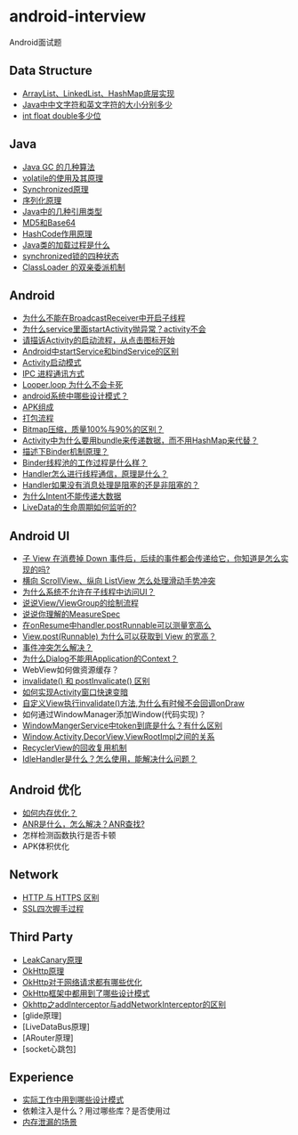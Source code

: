 # android-interview
Android面试题

## Data Structure
- [ArrayList、LinkedList、HashMap底层实现](document/datastructure/ArrayList、LinkedList、HashMap底层实现.md)
- [Java中中文字符和英文字符的大小分别多少](document/datastructure/Java中中文字符和英文字符的大小分别多少.md)
- [int float double多少位](document/datastructure/int_float_double多少位.md)

## Java
- [Java GC 的几种算法](document/java/JavaGC.md)
- [volatile的使用及其原理](document/java/volatile的使用及其原理.md)
- [Synchronized原理](document/java/Synchronized原理.md)
- [序列化原理](document/java/序列化原理.md)
- [Java中的几种引用类型](document/java/Java中的几种引用类型.md)
- [MD5和Base64](document/java/MD5和Base64.md)
- [HashCode作用原理](document/java/HashCode作用原理.md)
- [Java类的加载过程是什么](document/java/Java类的加载过程是什么.md)
- [synchronized锁的四种状态](document/java/synchronized锁的四种状态.md)
- [ClassLoader 的双亲委派机制](document/java/ClassLoader的双亲委派机制.md)

## Android
- [为什么不能在BroadcastReceiver中开启子线程](document/android/为什么不能在BroadcastReceiver中开启子线程.md)
- [为什么service里面startActivity抛异常？activity不会](document/android/为什么service里面startActivity抛异常？activity不会.md)
- [请描诉Activity的启动流程，从点击图标开始](document/android/请描诉Activity的启动流程，从点击图标开始.md)
- [Android中startService和bindService的区别](document/android/Android中startService和bindService的区别.md)
- [Activity启动模式](document/android/Activity启动模式.md)
- [IPC 进程通讯方式](document/android/IPC进程通讯方式.md)
- [Looper.loop 为什么不会卡死](document/android/Looper.loop为什么不会卡死.md)
- [android系统中哪些设计模式？](document/android/android系统中哪些设计模式.md)
- [APK组成](document/android/APK组成.md)
- [打包流程](document/android/打包流程.md)
- [Bitmap压缩，质量100%与90%的区别？](document/android/Bitmap压缩质量100与90的区别.md)
- [Activity中为什么要用bundle来传递数据，而不用HashMap来代替？](document/android/Activity中为什么要用bundle来传递数据，而不用HashMap来代替.md)
- [描述下Binder机制原理？](document/android/描述下Binder机制原理.md)
- [Binder线程池的工作过程是什么样？](document/android/Binder线程池的工作过程是什么样.md)
- [Handler怎么进行线程通信，原理是什么？](document/android/Handler怎么进行线程通信，原理是什么.md)
- [Handler如果没有消息处理是阻塞的还是非阻塞的？](document/android/Handler如果没有消息处理是阻塞的还是非阻塞的.md)
- [为什么Intent不能传递大数据](document/android/为什么Intent不能传递大数据.md)
- [LiveData的生命周期如何监听的?](document/android/LiveData的生命周期如何监听的.md)

## Android UI
- [子 View 在消费掉 Down 事件后，后续的事件都会传递给它，你知道是怎么实现的吗?](document/android/子View在消费掉Down事件后后续的事件都会传递给它你知道是怎么实现的吗.md)
- [横向 ScrollView、纵向 ListView 怎么处理滑动手势冲突](document/android/横向ScrollView纵向ListView怎么处理滑动手势冲突.md)
- [为什么系统不允许在子线程中访问UI？](document/android/为什么系统不允许在子线程中访问UI.md)
- [说说View/ViewGroup的绘制流程](document/android/说说ViewViewGroup的绘制流程.md)
- [说说你理解的MeasureSpec](document/android/说说你理解的MeasureSpec.md)
- [在onResume中handler.postRunnable可以测量宽高么](document/android/在onResume中handler.postRunnable可以测量宽高么.md)
- [View.post(Runnable) 为什么可以获取到 View 的宽高？](document/android/View.post(Runnable)为什么可以获取到View的宽高.md)
- [事件冲突怎么解决？](document/android/事件冲突怎么解决.md)
- [为什么Dialog不能用Application的Context？](document/android/为什么Dialog不能用Application的Context.md)
- WebView如何做资源缓存？
- [invalidate() 和 postInvalicate() 区别](document/android/invalidate和postInvalicate区别.md)
- [如何实现Activity窗口快速变暗](document/android/如何实现Activity窗口快速变暗.md)
- [自定义View执行invalidate()方法,为什么有时候不会回调onDraw](document/android/自定义View执行invalidate方法为什么有时候不会回调onDraw.md)
- 如何通过WindowManager添加Window(代码实现)？
- [WindowMangerService中token到底是什么？有什么区别](document/android/WindowMangerService中token到底是什么.md)
- [Window,Activity,DecorView,ViewRootImpl之间的关系](document/android/WindowActivityDecorViewViewRootImpl之间的关系.md)
- [RecyclerView的回收复用机制](document/android/RecyclerView的回收复用机制.md)
- [IdleHandler是什么？怎么使用，能解决什么问题？](document/android/IdleHandler是什么？怎么使用，能解决什么问题.md)

## Android 优化
- [如何内存优化？](document/android/optimize/如何内存优化.md)
- [ANR是什么，怎么解决？ANR查找?](document/android/optimize/ANR是什么，怎么解决？ANR查找.md)
- 怎样检测函数执行是否卡顿
- APK体积优化

## Network

- [HTTP 与 HTTPS 区别](document/network/HTTP与HTTPS区别.md)
- [SSL四次握手过程](document/network/SSL四次握手过程.md)

## Third Party

- [LeakCanary原理](document/thirdparty/LeakCanary原理.md)
- [OkHttp原理](document/thirdparty/OkHttp原理.md)
- [OkHttp对于网络请求都有哪些优化](document/thirdparty/OkHttp对于网络请求都有哪些优化.md)
- [OkHttp框架中都用到了哪些设计模式](document/thirdparty/OkHttp框架中都用到了哪些设计模式.md)
- [Okhttp之addInterceptor与addNetworkInterceptor的区别](document/thirdparty/Okhttp之addInterceptor与addNetworkInterceptor的区别.md)
- [glide原理]
- [LiveDataBus原理]
- [ARouter原理]
- [socket心跳包]

## Experience
- [实际工作中用到哪些设计模式](document/experience/实际工作中用到哪些设计模式.md)
- 依赖注入是什么？用过哪些库？是否使用过
- [内存泄漏的场景](document/experience/内存泄漏的场景.md)

